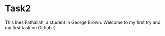 # Task2
This Ines Fathallah, a student in George Brown.
Welcome to my first try and my first task on Github :) 
